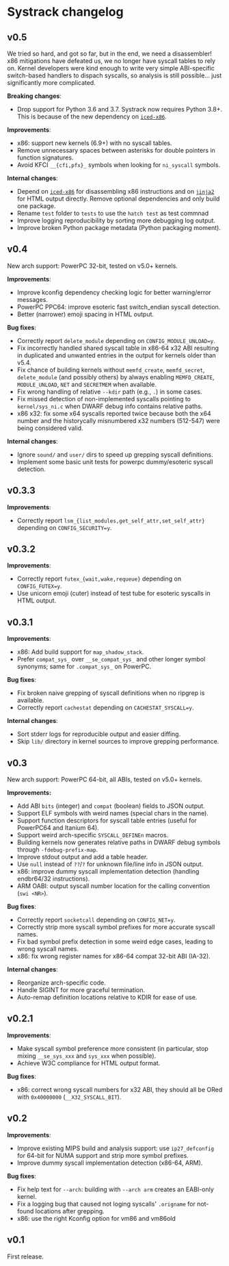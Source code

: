 Systrack changelog
==================

v0.5
----

We tried so hard, and got so far, but in the end, we need a disassembler! x86
mitigations have defeated us, we no longer have syscall tables to rely on.
Kernel developers were kind enough to write very simple ABI-specific
switch-based handlers to dispach syscalls, so analysis is still possible... just
significantly more complicated.

**Breaking changes**:

- Drop support for Python 3.6 and 3.7. Systrack now requires Python 3.8+. This
  is because of the new dependency on
  [`iced-x86`](https://pypi.org/project/iced-x86/).

**Improvements**:

- x86: support new kernels (6.9+) with no syscall tables.
- Remove unnecessary spaces between asterisks for double pointers in function
  signatures.
- Avoid KFCI `__{cfi,pfx}_` symbols when looking for `ni_syscall` symbols.

**Internal changes**:

- Depend on [`iced-x86`](https://pypi.org/project/iced-x86/) for disassembling
  x86 instructions and on [`jinja2`](https://pypi.org/project/jinja2/) for HTML
  output directly. Remove optional dependencies and only build one package.
- Rename `test` folder to `tests` to use the `hatch test` as test commnad
- Improve logging reproducibility by sorting more debugging log output.
- Improve broken Python package metadata (Python packaging moment).

v0.4
----

New arch support: PowerPC 32-bit, tested on v5.0+ kernels.

**Improvements**:

- Improve kconfig dependency checking logic for better warning/error messages.
- PowerPC PPC64: improve esoteric fast switch_endian syscall detection.
- Better (narrower) emoji spacing in HTML output.

**Bug fixes**:

- Correctly report `delete_module` depending on `CONFIG_MODULE_UNLOAD=y`.
- Fix incorrectly handled shared syscall table in x86-64 x32 ABI resulting in
  duplicated and unwanted entries in the output for kernels older than v5.4.
- Fix chance of building kernels without `memfd_create`, `memfd_secret`,
  `delete_module` (and possibly others) by always enabling `MEMFD_CREATE`,
  `MODULE_UNLOAD`, `NET` and `SECRETMEM` when available.
- Fix wrong handling of relative `--kdir` path (e.g., `.`) in some cases.
- Fix missed detection of non-implemented syscalls pointing to `kernel/sys_ni.c`
  when DWARF debug info contains relative paths.
- x86 x32: fix some x64 syscalls reported twice because both the x64 number and
  the historycally misnumbered x32 numbers (512-547) were being considered
  valid.

**Internal changes**:

- Ignore `sound/` and `user/` dirs to speed up grepping syscall definitions.
- Implement some basic unit tests for powerpc dummy/esoteric syscall detection.


v0.3.3
------

**Improvements**:

- Correctly report `lsm_{list_modules,get_self_attr,set_self_attr}` depending on
  `CONFIG_SECURITY=y`.


v0.3.2
------

**Improvements**:

- Correctly report `futex_{wait,wake,requeue}` depending on `CONFIG_FUTEX=y`.
- Use unicorn emoji (cuter) instead of test tube for esoteric syscalls in HTML
  output.


v0.3.1
------

**Improvements**:

- x86: Add build support for `map_shadow_stack`.
- Prefer `compat_sys_` over `__se_compat_sys_` and other longer symbol synonyms;
  same for `.compat_sys_` on PowerPC.

**Bug fixes**:

- Fix broken naive grepping of syscall definitions when no ripgrep is available.
- Correctly report `cachestat` depending on `CACHESTAT_SYSCALL=y`.

**Internal changes**:

- Sort stderr logs for reproducible output and easier diffing.
- Skip `lib/` directory in kernel sources to improve grepping performance.


v0.3
----

New arch support: PowerPC 64-bit, all ABIs, tested on v5.0+ kernels.

**Improvements:**

- Add ABI `bits` (integer) and `compat` (boolean) fields to JSON output.
- Support ELF symbols with weird names (special chars in the name).
- Support function descriptors for syscall table entries (useful for PowerPC64
  and Itanium 64).
- Support weird arch-specific `SYSCALL_DEFINEn` macros.
- Building kernels now generates relative paths in DWARF debug symbols through
  `-fdebug-prefix-map`.
- Improve stdout output and add a table header.
- Use `null` instead of `??`/`?` for unknown file/line info in JSON output.
- x86: improve dummy syscall implementation detection (handling endbr64/32
  instructions).
- ARM OABI: output syscall number location for the calling convention
  (`swi <NR>`).

**Bug fixes**:

- Correctly report `socketcall` depending on `CONFIG_NET=y`.
- Correctly strip more syscall symbol prefixes for more accurate syscall names.
- Fix bad symbol prefix detection in some weird edge cases, leading to wrong
  syscall names.
- x86: fix wrong register names for x86-64 compat 32-bit ABI (IA-32).

**Internal changes**:

- Reorganize arch-specific code.
- Handle SIGINT for more graceful termination.
- Auto-remap definition locations relative to KDIR for ease of use.


v0.2.1
------

**Improvements**:

- Make syscall symbol preference more consistent (in particular, stop mixing
  `__se_sys_xxx` and `sys_xxx` when possible).
- Achieve W3C compliance for HTML output format.

**Bug fixes**:

- x86: correct wrong syscall numbers for x32 ABI, they should all be ORed with
  `0x40000000` (`__X32_SYSCALL_BIT`).


v0.2
----

**Improvements**:

- Improve existing MIPS build and analysis support: use `ip27_defconfig` for
  64-bit for NUMA support and strip more symbol prefixes.
- Improve dummy syscall implementation detection (x86-64, ARM).

**Bug fixes**:

- Fix help text for `--arch`: building with `--arch arm` creates an
  EABI-only kernel.
- Fix a logging bug that caused not loging syscalls' `.origname` for not-found
  locations after grepping.
- x86: use the right Kconfig option for vm86 and vm86old


v0.1
----

First release.
